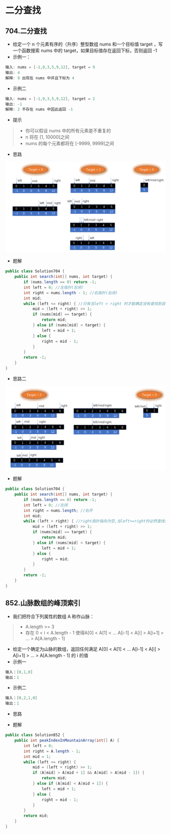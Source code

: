 # 二分查找

## 704.二分查找

- 给定一个 n 个元素有序的（升序）整型数组 nums 和一个目标值 target  ，写一个函数搜索 nums 中的 target，如果目标值存在返回下标，否则返回 -1
- 示例一：

```java
输入: nums = [-1,0,3,5,9,12], target = 9
输出: 4
解释: 9 出现在 nums 中并且下标为 4
```

- 示例二

```java
输入: nums = [-1,0,3,5,9,12], target = 2
输出: -1
解释: 2 不存在 nums 中因此返回 -1
```

- 提示

>- 你可以假设 nums 中的所有元素是不重复的
>- n 将在 [1, 10000]之间
>- nums 的每个元素都将在 [-9999, 9999]之间

- 思路

![image-20200605113856202](图片.assets/image-20200605113856202.png)

- 题解

```java
public class Solution704 {
    public int search(int[] nums, int target) {
        if (nums.length == 0) return -1;
        int left = 0; //左指针(左闭)
        int right = nums.length - 1; //右指针(右闭)
        int mid;
        while (left <= right) { //只有当left > right 时才能确定没有查找到目标值
            mid = (left + right) >> 1;
            if (nums[mid] == target) {
                return mid;
            } else if (nums[mid] < target) {
                left = mid + 1; 
            } else {
                right = mid - 1;
            }
        }
        return -1;
    }
}
```

- 思路二

![image-20200605120105179](图片.assets/image-20200605120105179.png)

- 题解

```java
public class Solution704 {
    public int search(int[] nums, int target) {
        if (nums.length == 0) return -1;
        int left = 0; //左闭
        int right = nums.length; //右开
        int mid;
        while (left < right) { //right指针指向为空,当left>=right时必然查找失败
            mid = (left + right) >> 1;
            if (nums[mid] == target) {
                return mid;
            } else if (nums[mid] < target) {
                left = mid + 1;
            } else {
                right = mid;
            }
        }
        return -1;
    }
}
```

## 852.山脉数组的峰顶索引

- 我们把符合下列属性的数组 A 称作山脉：

>- A.length >= 3
>- 存在 0 < i < A.length - 1 使得A[0] < A[1] < ... A[i-1] < A[i] > A[i+1] > ... > A[A.length - 1]

- 给定一个确定为山脉的数组，返回任何满足 A[0] < A[1] < ... A[i-1] < A[i] > A[i+1] > ... > A[A.length - 1] 的 i 的值
- 示例一

```java
输入：[0,1,0]
输出：1
```

- 示例二

```java
输入：[0,2,1,0]
输出：1
```

- 思路



- 题解

```java
public class Solution852 {
    public int peakIndexInMountainArray(int[] A) {
        int left = 0;
        int right = A.length - 1;
        int mid = 1;
        while (left <= right) {
            mid = (left + right) >> 1;
            if (A[mid] > A[mid + 1] && A[mid] > A[mid - 1]) {
                return mid;
            } else if (A[mid] < A[mid + 1]) {
                left = mid + 1;
            } else {
                right = mid - 1;
            }
        }
        return mid;
    }
}
```